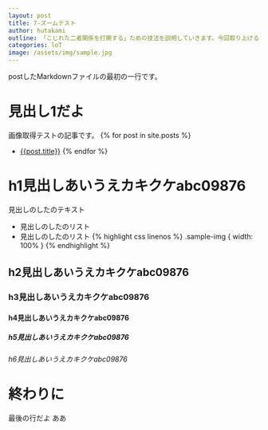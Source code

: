 ```yaml
---
layout: post
title: 7-ズームテスト
author: hutakami
outline: 「こじれた二者関係を打開する」ための技法を説明していきます。今回取り上げるのは、「アクティブ・リスニング」という技法です。
categories: loT
image: /assets/img/sample.jpg
---
```


<!-- image: /assets/img/sample3.jpg -->

postしたMarkdownファイルの最初の一行です。


# 見出し1だよ

画像取得テストの記事です。
{% for post in site.posts %}
- [{{post.title}}]({{post.url}})
{% endfor %}

# h1見出しあいうえカキクケabc09876

見出しのしたのテキスト

* 見出しのしたのリスト
* 見出しのしたのリスト
{% highlight css linenos %}
.sample-img {
  width: 100%
}
{% endhighlight %}


## h2見出しあいうえカキクケabc09876
### h3見出しあいうえカキクケabc09876
#### h4見出しあいうえカキクケabc09876
##### h5見出しあいうえカキクケabc09876
###### h6見出しあいうえカキクケabc09876
# 終わりに
最後の行だよ
ああ
